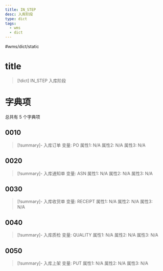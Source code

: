 ```yaml
---
title: IN_STEP
desc: 入库阶段
type: dict
tags:
  - wms
  - dict
---
```

#wms/dict/static

# title
>[!dict] IN_STEP
> 入库阶段

# 字典项
总共有 5 个字典项
## 0010
>[!summary]- 入库订单
>变量: PO
>属性1: N/A
>属性2: N/A
>属性3: N/A

## 0020
>[!summary]- 入库通知单
>变量: ASN
>属性1: N/A
>属性2: N/A
>属性3: N/A

## 0030
>[!summary]- 入库收货单
>变量: RECEIPT
>属性1: N/A
>属性2: N/A
>属性3: N/A

## 0040
>[!summary]- 入库质检
>变量: QUALITY
>属性1: N/A
>属性2: N/A
>属性3: N/A

## 0050
>[!summary]- 入库上架
>变量: PUT
>属性1: N/A
>属性2: N/A
>属性3: N/A
